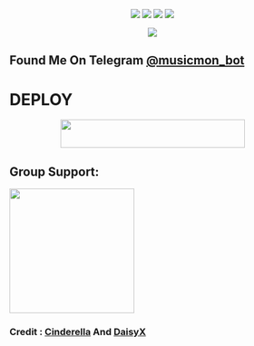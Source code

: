 </p>
<p align="center">
    <a href="https://github.com/feriexp/mon"> <img src="https://img.shields.io/github/repo-size/noob-kittu/YoneRobot?color=orange&logo=github&logoColor=green&style=for-the-badge" /></a>
    <a href="https://github.com/feriexp/mon/commits"> <img src="https://img.shields.io/github/last-commit/noob-kittu/YoneRobot?color=blue&logo=github&logoColor=green&style=for-the-badge" /></a>
    <a href="https://github.com/feriexp/mom/issues"> <img src="https://img.shields.io/github/issues/noob-kittu/YoneRobot?color=blueviolet&logo=github&logoColor=green&style=for-the-badge" /></a>
    <a href="https://github.com/feriexp/mon/network/members"> <img src="https://img.shields.io/github/forks/noob-kittu/YoneRobot?color=red&logo=github&logoColor=green&style=for-the-badge" /></a>  
</p>

<p align="center">
  <img src="https://telegra.ph/file/cb98f3d5f7756b8b63e24.png">
</p>

## Found Me On Telegram [@musicmon_bot](https://t.me/musicmon_bot)



# DEPLOY

<p align="center"><a href="https://heroku.com/deploy?template=https://github.com/mondar111/XRobot">
  <img src="https://img.shields.io/badge/Deploy%20To%20Heroku-aqua?style=flat&logo=heroku" width="325" height="50.100" /></a></p>

## Group Support:

   <a href="https://t.me/siniajaloh"><img src="https://img.shields.io/badge/Group%20Support%3F-yes-green?&style=flat-square?&logo=telegram" width=220px></a></p>

### Credit :  [Cinderella](https://github.com/Sur-vivor/CinderellaProBot) And [DaisyX](https://github.com/TeamDaisyX/DaisyX)           
